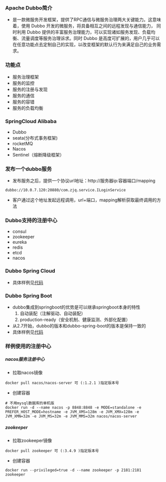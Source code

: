 ### Apache Dubbo简介
- 是一款微服务开发框架，提供了RPC通信与微服务治理两大关键能力。这意味着，使用 Dubbo 开发的微服务，将具备相互之间的远程发现与通信能力， 同时利用 Dubbo 提供的丰富服务治理能力，可以实现诸如服务发现、负载均衡、流量调度等服务治理诉求。同时 Dubbo 是高度可扩展的，用户几乎可以在任意功能点去定制自己的实现，以改变框架的默认行为来满足自己的业务需求。
### 功能点
- 服务治理框架
- 服务的监控
- 服务的注册与发现
- 服务的通信
- 服务的容错
- 服务的负载均衡
### SpringCloud Alibaba
- Dubbo
- seata(分布式事务框架)
- rocketMQ
- Nacos
- Sentinel（熔断降级框架）
### 发布一个dubbo服务
- 发布服务之后，提供一个协议url地址：http://服务器ip:容器端口/mapping
```
dubbo://10.0.7.120:20880/com.zjq.service.ILoginService
```
- 客户通过这个地址发起远程调用，url+端口，mapping解析获取最终调用的方法
### Dubbo支持的注册中心
- consul
- zookeeper
- eureka
- redis
- etcd
- nacos
### Dubbo Spring Cloud
- 具体样例见[代码](https://github.com/BadGuy523/2021/tree/main/SpringCloudAlibaba/%E4%BB%A3%E7%A0%81/spring-cloud-dubbo-demo)
### Dubbo Spring Boot
- dubbo集成到springboot的优势是可以继承springboot本身的特性
  1. 自动装配（注解驱动、自动装配）
  2. production-ready（安全机制、健康监测、外部化配置）
- 从2.7开始，dubbo的版本和dubbo-spring-boot的版本是保持一致的
- 具体样例见[代码](https://github.com/BadGuy523/2021/tree/main/SpringCloudAlibaba/%E4%BB%A3%E7%A0%81/spring-boot-dubbo-demo)
### 样例使用的注册中心
##### nacos服务注册中心
- 拉取nacos镜像
```
docker pull nacos/nacos-server 可 (:1.2.1 )指定版本号
```
- 创建容器
```
# 不用mysql数据库的单机版
docker run -d --name nacos -p 8848:8848 -e MODE=standalone -e PREFER_HOST_MODE=hostname -e JVM_XMS=128m -e JVM_XMX=128m -e JVM_XMN=32m -e JVM_MS=32m -e JVM_MMS=32m nacos/nacos-server
```
##### zookeeper
- 拉取zookeeper镜像
```
docker pull zookeeper 可 (:3.4.9 )指定版本号
```
- 创建容器
```
docker run --privileged=true -d --name zookeeper -p 2181:2181 zookeeper
```
